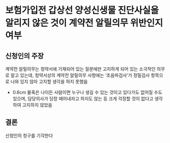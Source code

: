 # 보험가입전 갑상선 양성신생물 진단사실을 알리지 않은 것이 계약전 알릴의무 위반인지 여부

## 신청인의 주장

계약전 알릴의무는 청약서에 기재되어 있는 질문에만 고지하게 되어 있는 소극적인 의무로 알고 있는데, 청약서상의 계약전 알릴의무 사항에는 ‘초음파검사’가 정밀검사 항목으로 나와 있지 않아 고지할 생각을 하지 못했음

 * 0.6cm 물혹은 나이든 사람이면 누구나 생길 수 있는 것이고 있다가도 없어질 수도 있으며, 담당의사가 당장 떼어내자고 하지도 않는 등 크게 걱정할 것이 없다고 생각하여 고지하지 않았음

 ## 결론

 신청인의 청구를 기각한다